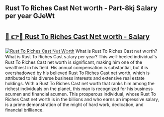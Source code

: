 ## Rust To Riches Cast N𝚎t w𝚘rth - Part-8kj S𝚊lary per year GJeWt

# <h2><a href="http://gc48hx.nevu.top/?p=Rust+To+Riches+Cast">🔗 👉🔴 Rust To Riches Cast N𝚎t w𝚘rth - S𝚊lary</a></h2>

[![Rust To Riches Cast N𝚎t W𝚘rth](https://i.imgur.com/Oavwk0R.jpeg)](http://gc48hx.nevu.top/?p=Rust+To+Riches+Cast)
What is Rust To Riches Cast n𝚎t w𝚘rth? What is Rust To Riches Cast s𝚊lary per year?
This well-heeled individual's Rust To Riches Cast net worth is significant, making him one of the wealthiest in his field. His annual compensation is substantial, but it is overshadowed by his believed Rust To Riches Cast net worth, which is attributed to his diverse business interests and extensive real estate holdings. With a Rust To Riches Cast net worth that ranks him among the richest individuals on the planet, this man is recognized for his business acumen and financial acumen. This prosperous individual, whose Rust To Riches Cast net worth is in the billions and who earns an impressive salary, is a prime demonstration of the might of hard work, dedication, and financial brilliance.
